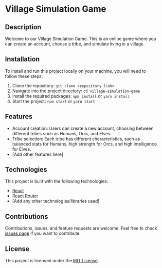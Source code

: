 # Village Simulation Game

## Description

Welcome to our Village Simulation Game. This is an online game where you can create an account, choose a tribe, and simulate living in a village.

## Installation

To install and run this project locally on your machine, you will need to follow these steps:

1. Clone the repository: `git clone <repository_link>`
2. Navigate into the project directory: `cd village-simulation-game`
3. Install the required packages: `npm install` or `yarn install`
4. Start the project: `npm start` or `yarn start`

## Features

- Account creation: Users can create a new account, choosing between different tribes such as Humans, Orcs, and Elves.
- Tribe selection: Each tribe has different characteristics, such as balanced stats for Humans, high strength for Orcs, and high intelligence for Elves.
- [Add other features here]

## Technologies

This project is built with the following technologies:

- [React](https://reactjs.org/)
- [React Router](https://reactrouter.com/)
- [Add any other technologies/libraries used]

## Contributions

Contributions, issues, and feature requests are welcome. Feel free to check [issues page](https://github.com/<your_username>/village-simulation-game/issues) if you want to contribute.

## License

This project is licensed under the [MIT License](https://opensource.org/licenses/MIT).
